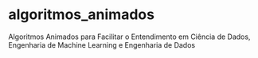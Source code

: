 # algoritmos_animados
Algoritmos Animados para Facilitar o Entendimento em Ciência de Dados, Engenharia de Machine Learning e Engenharia de Dados
